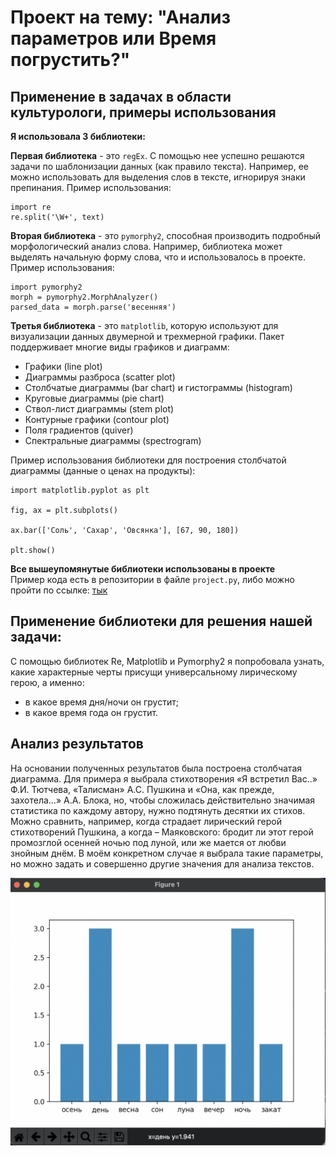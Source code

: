 # Проект на тему: "Анализ параметров или Время погрустить?" #

## Применение в задачах в области культурологи, примеры использования ##

**Я использовала 3 библиотеки:**

**Первая библиотека** - это `regEx`. С помощью нее успешно решаются задачи по шаблонизации данных (как правило текста). Например, ее можно использовать для выделения слов в тексте, игнорируя знаки препинания.
Пример использования:
```
import re
re.split('\W+', text)
```

**Вторая библиотека** - это `pymorphy2`, способная производить подробный морфологический анализ слова. Например, библиотека может выделять начальную форму слова, что и использовалось в проекте.
Пример использования:
```
import pymorphy2
morph = pymorphy2.MorphAnalyzer()
parsed_data = morph.parse('весенняя')
```

**Третья библиотека** - это `matplotlib`, которую используют для визуализации данных двумерной и трехмерной графики. Пакет поддерживает многие виды графиков и диаграмм:

* Графики (line plot)
* Диаграммы разброса (scatter plot)
* Столбчатые диаграммы (bar chart) и гистограммы (histogram)
* Круговые диаграммы (pie chart)
* Ствол-лист диаграммы (stem plot)
* Контурные графики (contour plot)
* Поля градиентов (quiver)
* Спектральные диаграммы (spectrogram)

Пример использования библиотеки для построения столбчатой диаграммы (данные о ценах на продукты):
```
import matplotlib.pyplot as plt

fig, ax = plt.subplots()

ax.bar(['Соль', 'Сахар', 'Овсянка'], [67, 90, 180])

plt.show()
```

**Все вышеупомянутые библиотеки использованы в проекте**  
Пример кода есть в репозитории в файле `project.py`, либо можно пройти по ссылке: [тык](https://github.com/shoshinabeth/project_Shoshina/blob/main/project.py)

## Применение библиотеки для решения нашей задачи: ##

С помощью библиотек Re, Matplotlib и Pymorphy2 я попробовала узнать, какие характерные черты присущи универсальному лирическому герою, а именно:
* в какое время дня/ночи он грустит;
* в какое время года он грустит.

## Анализ результатов ##

На основании полученных результатов была построена столбчатая диаграмма. 
Для примера я выбрала стихотворения «Я встретил Вас..» Ф.И. Тютчева, «Талисман» А.С. Пушкина и «Она, как прежде, захотела…» А.А. Блока, но, чтобы сложилась действительно значимая статистика по каждому автору, нужно подтянуть десятки их стихов. Можно сравнить, например, когда страдает лирический герой стихотворений Пушкина, а когда – Маяковского: бродит ли этот герой промозглой осенней ночью под луной, или же мается от любви знойным днём. В моём конкретном случае я выбрала такие параметры, но можно задать и совершенно другие значения для анализа текстов. 

![](bar_chart.png)
